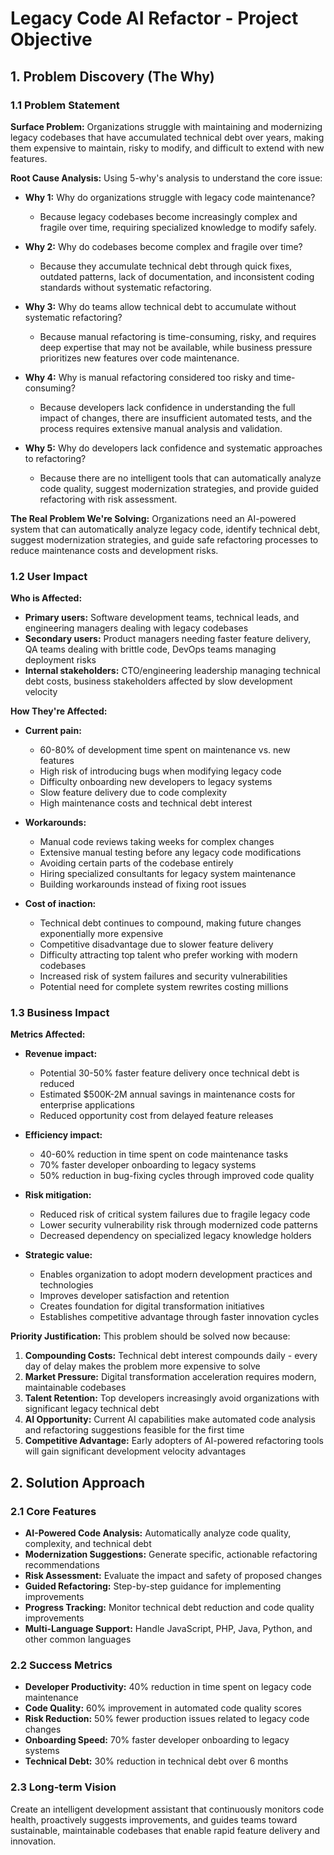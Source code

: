 # Legacy Code AI Refactor - Project Objective

## 1. Problem Discovery (The Why)

### 1.1 Problem Statement

**Surface Problem:** Organizations struggle with maintaining and modernizing legacy codebases that have accumulated technical debt over years, making them expensive to maintain, risky to modify, and difficult to extend with new features.

**Root Cause Analysis:** Using 5-why's analysis to understand the core issue:

- **Why 1:** Why do organizations struggle with legacy code maintenance?
  - Because legacy codebases become increasingly complex and fragile over time, requiring specialized knowledge to modify safely.

- **Why 2:** Why do codebases become complex and fragile over time?
  - Because they accumulate technical debt through quick fixes, outdated patterns, lack of documentation, and inconsistent coding standards without systematic refactoring.

- **Why 3:** Why do teams allow technical debt to accumulate without systematic refactoring?
  - Because manual refactoring is time-consuming, risky, and requires deep expertise that may not be available, while business pressure prioritizes new features over code maintenance.

- **Why 4:** Why is manual refactoring considered too risky and time-consuming?
  - Because developers lack confidence in understanding the full impact of changes, there are insufficient automated tests, and the process requires extensive manual analysis and validation.

- **Why 5:** Why do developers lack confidence and systematic approaches to refactoring?
  - Because there are no intelligent tools that can automatically analyze code quality, suggest modernization strategies, and provide guided refactoring with risk assessment.

**The Real Problem We're Solving:** Organizations need an AI-powered system that can automatically analyze legacy code, identify technical debt, suggest modernization strategies, and guide safe refactoring processes to reduce maintenance costs and development risks.

### 1.2 User Impact

**Who is Affected:**
- **Primary users:** Software development teams, technical leads, and engineering managers dealing with legacy codebases
- **Secondary users:** Product managers needing faster feature delivery, QA teams dealing with brittle code, DevOps teams managing deployment risks
- **Internal stakeholders:** CTO/engineering leadership managing technical debt costs, business stakeholders affected by slow development velocity

**How They're Affected:**
- **Current pain:** 
  - 60-80% of development time spent on maintenance vs. new features
  - High risk of introducing bugs when modifying legacy code
  - Difficulty onboarding new developers to legacy systems
  - Slow feature delivery due to code complexity
  - High maintenance costs and technical debt interest
  
- **Workarounds:** 
  - Manual code reviews taking weeks for complex changes
  - Extensive manual testing before any legacy code modifications
  - Avoiding certain parts of the codebase entirely
  - Hiring specialized consultants for legacy system maintenance
  - Building workarounds instead of fixing root issues
  
- **Cost of inaction:** 
  - Technical debt continues to compound, making future changes exponentially more expensive
  - Competitive disadvantage due to slower feature delivery
  - Difficulty attracting top talent who prefer working with modern codebases
  - Increased risk of system failures and security vulnerabilities
  - Potential need for complete system rewrites costing millions

### 1.3 Business Impact

**Metrics Affected:**
- **Revenue impact:** 
  - Potential 30-50% faster feature delivery once technical debt is reduced
  - Estimated $500K-2M annual savings in maintenance costs for enterprise applications
  - Reduced opportunity cost from delayed feature releases
  
- **Efficiency impact:** 
  - 40-60% reduction in time spent on code maintenance tasks
  - 70% faster developer onboarding to legacy systems
  - 50% reduction in bug-fixing cycles through improved code quality
  
- **Risk mitigation:** 
  - Reduced risk of critical system failures due to fragile legacy code
  - Lower security vulnerability risk through modernized code patterns
  - Decreased dependency on specialized legacy knowledge holders
  
- **Strategic value:** 
  - Enables organization to adopt modern development practices and technologies
  - Improves developer satisfaction and retention
  - Creates foundation for digital transformation initiatives
  - Establishes competitive advantage through faster innovation cycles

**Priority Justification:** This problem should be solved now because:
1. **Compounding Costs:** Technical debt interest compounds daily - every day of delay makes the problem more expensive to solve
2. **Market Pressure:** Digital transformation acceleration requires modern, maintainable codebases
3. **Talent Retention:** Top developers increasingly avoid organizations with significant legacy technical debt
4. **AI Opportunity:** Current AI capabilities make automated code analysis and refactoring suggestions feasible for the first time
5. **Competitive Advantage:** Early adopters of AI-powered refactoring tools will gain significant development velocity advantages

## 2. Solution Approach

### 2.1 Core Features
- **AI-Powered Code Analysis:** Automatically analyze code quality, complexity, and technical debt
- **Modernization Suggestions:** Generate specific, actionable refactoring recommendations
- **Risk Assessment:** Evaluate the impact and safety of proposed changes
- **Guided Refactoring:** Step-by-step guidance for implementing improvements
- **Progress Tracking:** Monitor technical debt reduction and code quality improvements
- **Multi-Language Support:** Handle JavaScript, PHP, Java, Python, and other common languages

### 2.2 Success Metrics
- **Developer Productivity:** 40% reduction in time spent on legacy code maintenance
- **Code Quality:** 60% improvement in automated code quality scores
- **Risk Reduction:** 50% fewer production issues related to legacy code changes
- **Onboarding Speed:** 70% faster developer onboarding to legacy systems
- **Technical Debt:** 30% reduction in technical debt over 6 months

### 2.3 Long-term Vision
Create an intelligent development assistant that continuously monitors code health, proactively suggests improvements, and guides teams toward sustainable, maintainable codebases that enable rapid feature delivery and innovation.